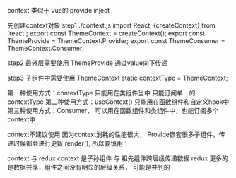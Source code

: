 context 类似于 vue的 provide inject 

先创建context对象
step1 ./context.js
import React, {createContext} from 'react';
export const ThemeContext = createContext();
export const ThemeProvide = ThemeContext.Provider;
export const ThemeConsumer = ThemeContext.Consumer;

step2 
最外层需要使用 ThemeProvide 通过value向下传递
<ThemeProvide value={}>
  <ContextTypePage />
  <UseContextPage />
</ThemeProvide>

step3
子组件中需要使用 ThemeContext
static contextType = ThemeContext;





第一种使用方式：contextType 只能用在类组件当中 只能订阅单一的contextType
第二种使用方式：useContext() 只能用在函数组件和自定义hook中
第三种使用方式：Consumer， 可以用在函数组件和类组件中，也能订阅多个context中


context不建议使用
因为context消耗的性能很大， Provide嵌套很多子组件，传递时候都会进行更新 render(), 所以要慎用！


context 与 redux
context 是子孙组件 与 祖先组件跨层级传递数据
redux 更多的是数据共享，组件之间没有明显的层级关系， 可能是并列的





